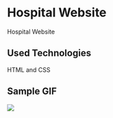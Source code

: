 <h1> Hospital Website </h1>

Hospital Website

<h2> Used Technologies </h2>

HTML and CSS

<h2> Sample GIF </h2>

![](GIF.gif)